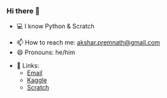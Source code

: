 ### Hi there 👋

<!--
**Akshar-Premnath/Akshar-Premnath** is a ✨ _special_ ✨ repository because its `README.md` (this file) appears on your GitHub profile.

Here are some ideas to get you started:
-->
- 💻 I know Python & Scratch
<!--- 🔭 I’m currently working on ...-->
<!--- 🌱 I’m currently learning ...-->
<!--- 👯 I’m looking to collaborate on ...-->
<!--- 🤔 I’m looking for help with ...-->
<!--- 💬 Ask me about ...-->
- 📫 How to reach me: [akshar.premnath@gmail.com](mailto:akshar.premnath@gmail.com?subject=GitHub:%20 'Email me!')
- 😄 Pronouns: he/him
<!--- ⚡ Fun fact: ...-->

- 🔗 Links: 
  - [Email](mailto:akshar.premnath@gmail.com?subject=GitHub:%20 'Email')
  - [Kaggle](https://www.kaggle.com/aksharpremnath 'Kaggle')
  - [Scratch](https://scratch.mit.edu/users/AksharPremnath/ 'Scratch')
